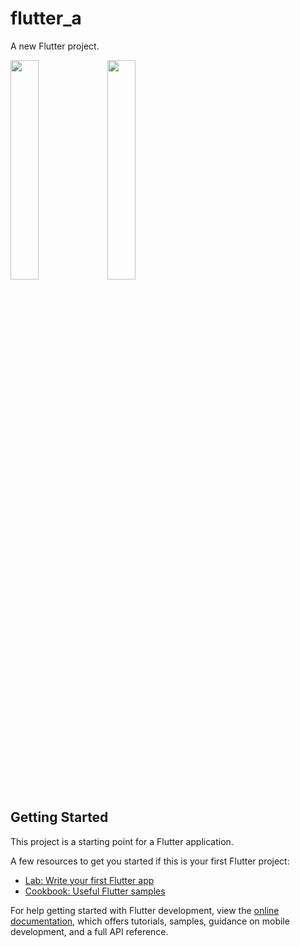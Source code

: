 # flutter_a

A new Flutter project.

<img src = "https://github.com/Jaydeepsharma93/flutter_a/assets/143181361/51b7f3f6-18c6-4d7e-892d-a7cc78d02c96" width=30%>

<img src = "https://github.com/Jaydeepsharma93/flutter_a/assets/143181361/56a846c7-1626-42a4-884e-9b6f070bfedf" width=30%>

## Getting Started

This project is a starting point for a Flutter application.

A few resources to get you started if this is your first Flutter project:

- [Lab: Write your first Flutter app](https://docs.flutter.dev/get-started/codelab)
- [Cookbook: Useful Flutter samples](https://docs.flutter.dev/cookbook)

For help getting started with Flutter development, view the
[online documentation](https://docs.flutter.dev/), which offers tutorials,
samples, guidance on mobile development, and a full API reference.
